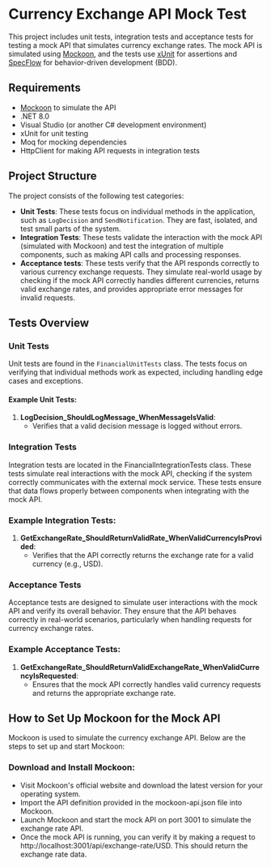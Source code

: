 # Currency Exchange API Mock Test

This project includes unit tests, integration tests and acceptance tests for testing a mock API that simulates currency exchange rates. The mock API is simulated using [Mockoon](https://mockoon.com/), and the tests use [xUnit](https://xunit.net/) for assertions and [SpecFlow](https://specflow.org/) for behavior-driven development (BDD).

## Requirements

- [Mockoon](https://mockoon.com/) to simulate the API
- .NET 8.0
- Visual Studio (or another C# development environment)
- xUnit for unit testing
- Moq for mocking dependencies
- HttpClient for making API requests in integration tests

## Project Structure

The project consists of the following test categories:

- **Unit Tests**: These tests focus on individual methods in the application, such as `LogDecision` and `SendNotification`. They are fast, isolated, and test small parts of the system.
- **Integration Tests**: These tests validate the interaction with the mock API (simulated with Mockoon) and test the integration of multiple components, such as making API calls and processing responses.
- **Acceptance tests**: These tests verify that the API responds correctly to various currency exchange requests. They simulate real-world usage by checking if the mock API correctly handles different currencies, returns valid exchange rates, and provides appropriate error messages for invalid requests.

## Tests Overview

### Unit Tests

Unit tests are found in the `FinancialUnitTests` class. The tests focus on verifying that individual methods work as expected, including handling edge cases and exceptions.

#### Example Unit Tests:
1. **LogDecision_ShouldLogMessage_WhenMessageIsValid**:
   - Verifies that a valid decision message is logged without errors.

### Integration Tests

Integration tests are located in the FinancialIntegrationTests class. These tests simulate real interactions with the mock API, checking if the system correctly communicates with the external mock service. These tests ensure that data flows properly between components when integrating with the mock API.

### Example Integration Tests:
1. **GetExchangeRate_ShouldReturnValidRate_WhenValidCurrencyIsProvided**:
   - Verifies that the API correctly returns the exchange rate for a valid currency (e.g., USD).

### Acceptance Tests
Acceptance tests are designed to simulate user interactions with the mock API and verify its overall behavior. They ensure that the API behaves correctly in real-world scenarios, particularly when handling requests for currency exchange rates.

### Example Acceptance Tests:
1. **GetExchangeRate_ShouldReturnValidExchangeRate_WhenValidCurrencyIsRequested**:
   - Ensures that the mock API correctly handles valid currency requests and returns the appropriate exchange rate.


## How to Set Up Mockoon for the Mock API
Mockoon is used to simulate the currency exchange API. Below are the steps to set up and start Mockoon:

### Download and Install Mockoon:

- Visit Mockoon's official website and download the latest version for your operating system.
- Import the API definition provided in the mockoon-api.json file into Mockoon.
- Launch Mockoon and start the mock API on port 3001 to simulate the exchange rate API.
- Once the mock API is running, you can verify it by making a request to http://localhost:3001/api/exchange-rate/USD. This should return the exchange rate data.
